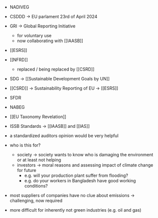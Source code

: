- NADIVEG
- CSDDD -> EU parlament 23rd of April 2024
- GRI -> Global Reporting Initiative
	- for voluntary use
	- now collaborating with [[IAASB]]
- [[ESRS]]
- [[NFRD]]
	- replaced / being replaced by [[CSRD]]
- SDG -> [[Sustainable Development Goals by UN]]
- [[CSRD]] -> Sustainability Reporting of EU -> [[ESRS]]
- SFDR
- NABEG
- [[EU Taxonomy Revelation]]
- ISSB Standards -> [[IAASB]] and [[IAS]]





- a standardized auditors opinion would be very helpful
- who is this for?
	- society -> society wants to know who is damaging the environment or at least not helping
	- investors -> moral reasons and assessing impact of climate change for future
		- e.g. will your production plant suffer from flooding?
		- e.g. do your workers in Bangladesh have good working conditions?
- most suppliers of companies have no clue about emissions -> challenging, now required
- more difficult for inherently not green industries (e.g. oil and gas)